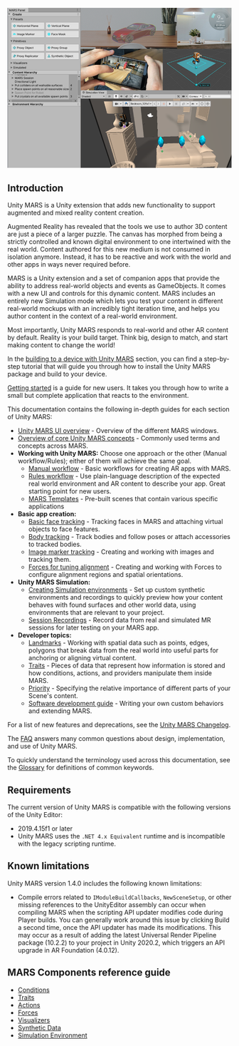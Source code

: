 ![Unity MARS Overview](images/mars-landing-image.png)

## Introduction

Unity MARS is a Unity extension that adds new functionality to support augmented and mixed reality content creation.

Augmented Reality has revealed that the tools we use to author 3D content are just a piece of a larger puzzle.
The canvas has morphed from being a strictly controlled and known digital environment to one intertwined with the real world.
Content authored for this new medium is not consumed in isolation anymore.
Instead, it has to be reactive and work with the world and other apps in ways never required before.

MARS is a Unity extension and a set of companion apps that provide the ability to address real-world objects and events as GameObjects.
It comes with a new UI and controls for this dynamic content.
MARS  includes an entirely new Simulation mode which lets you test your content in different real-world mockups with an incredibly tight iteration time, and helps you author content in the context of a real-world environment.

Most importantly, Unity MARS responds to real-world and other AR content by default.
Reality is your build target.
Think big, design to match, and start making content to change the world!

In the [building to a device with Unity MARS](BuildingToADeviceWithMARS.md) section, you can find a step-by-step tutorial that will guide you through how to install the Unity MARS package and build to your device.

[Getting started](GettingStarted.md) is a guide for new users. It takes you through how to write a small but complete application that reacts to the environment.

This documentation contains the following in-depth guides for each section of Unity MARS:

* [Unity MARS UI overview](UIOverview.md) - Overview of the different MARS windows.
* [Overview of core Unity MARS concepts](MARSConcepts.md) - Commonly used terms and concepts across MARS.
* __Working with Unity MARS:__ Choose one approach or the other (Manual workflow/Rules); either of them will achieve the same goal.  
    * [Manual workflow](WorkingWithMARS.md) - Basic workflows for creating AR apps with MARS.
    * [Rules workflow](Rules.md) - Use plain-language description of the expected real world environment and AR content to describe your app. Great starting point for new users.
    * [MARS Templates](Templates.md) - Pre-built scenes that contain various specific applications
* __Basic app creation:__
    * [Basic face tracking](FaceTracking.md) - Tracking faces in MARS and attaching virtual objects to face features.
    * [Body tracking](BodyTracking.md) - Track bodies and follow poses or attach accessories to tracked bodies.
    * [Image marker tracking](Markers.md) - Creating and working with images and tracking them.
    * [Forces for tuning alignment](Forces.md) - Creating and working with Forces to configure alignment regions and spatial orientations.
* __Unity MARS Simulation:__
    * [Creating Simulation environments](SimulationEnvironments.md) - Set up custom synthetic environments and recordings to quickly preview how your content behaves with found surfaces and other world data, using environments that are relevant to your project.
    * [Session Recordings](SessionRecordings.md) - Record data from real and simulated MR sessions for later testing on your  MARS app.
* __Developer topics:__
    * [Landmarks](Landmarks.md) - Working with spatial data such as points, edges, polygons that break data from the real world into useful parts for anchoring or aligning virtual content.
    * [Traits](Traits.md) - Pieces of data that represent how information is stored and how conditions, actions, and providers manipulate them inside MARS.
    * [Priority](Priority.md) - Specifying the relative importance of different parts of your Scene's content.
    * [Software development guide](SoftwareDevelopmentGuide.md) - Writing your own custom behaviors and extending MARS.


For a list of new features and deprecations, see the [Unity MARS Changelog](xref:mars-changelog).

The [FAQ](FAQ.md) answers many common questions about design, implementation, and use of Unity MARS.

To quickly understand the terminology used across this documentation, see the [Glossary](Glossary.md) for definitions of common keywords.


## Requirements
The current version of Unity MARS is compatible with the following versions of the Unity Editor:

* 2019.4.15f1 or later
* Unity MARS uses the `.NET 4.x Equivalent` runtime and is incompatible with the legacy scripting runtime.

## Known limitations

Unity MARS version 1.4.0 includes the following known limitations:

* Compile errors related to `IModuleBuildCallbacks`, `NewSceneSetup`, or other missing references to the UnityEditor assembly can occur when compiling MARS when the scripting API updater modifies code during Player builds. You can generally work around this issue by clicking Build a second time, once the API updater has made its modifications. This may occur as a result of adding the latest Universal Render Pipeline package (10.2.2) to your project in Unity 2020.2, which triggers an API upgrade in AR Foundation (4.0.12).

## MARS Components reference guide
* [Conditions](ReferenceGuideConditions.md)
* [Traits](ReferenceGuideTraits.md)
* [Actions](ReferenceGuideActions.md)
* [Forces](ReferenceGuideForces.md)
* [Visualizers](ReferenceGuideVisualizers.md)
* [Synthetic Data](ReferenceGuideSyntheticData.md)
* [Simulation Environment](ReferenceGuideSimulationEnvironmentComponents.md)

